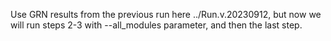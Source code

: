 Use GRN results from the previous run here ../Run.v.20230912, but now we will run steps 2-3 with --all_modules parameter, and then the last step.

